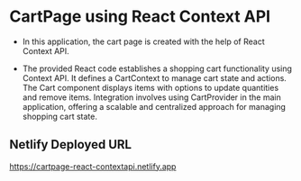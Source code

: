 # CartPage using React Context API

- In this application, the cart page is created with the help of React Context API.

- The provided React code establishes a shopping cart functionality using Context API. It defines a CartContext to manage cart state and actions. The Cart component displays items with options to update quantities and remove items. Integration involves using CartProvider in the main application, offering a scalable and centralized approach for managing shopping cart state.

## Netlify Deployed URL

https://cartpage-react-contextapi.netlify.app
